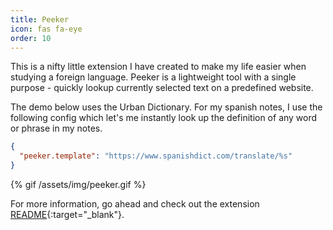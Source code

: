 ```yaml
---
title: Peeker
icon: fas fa-eye
order: 10
---
```


This is a nifty little extension I have created to make my life easier when studying a foreign language.
Peeker is a lightweight tool with a single purpose - quickly lookup currently selected text on a predefined website.

The demo below uses the Urban Dictionary. For my spanish notes, I use the following config which let's me instantly
look up the definition of any word or phrase in my notes.

```json
{
  "peeker.template": "https://www.spanishdict.com/translate/%s"
}
```

{% gif /assets/img/peeker.gif %}

For more information, go ahead and check out the extension [README](https://marketplace.visualstudio.com/items?itemName=frenya.vscode-peeker){:target="_blank"}.

